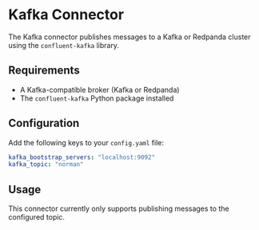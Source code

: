 # Kafka Connector

The Kafka connector publishes messages to a Kafka or Redpanda cluster using the `confluent-kafka` library.

## Requirements

- A Kafka-compatible broker (Kafka or Redpanda)
- The `confluent-kafka` Python package installed

## Configuration

Add the following keys to your `config.yaml` file:

```yaml
kafka_bootstrap_servers: "localhost:9092"
kafka_topic: "norman"
```

## Usage

This connector currently only supports publishing messages to the configured topic.

